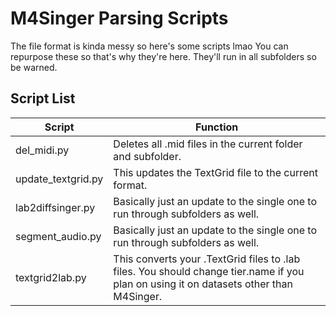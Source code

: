 # M4Singer Parsing Scripts

The file format is kinda messy so here's some scripts lmao
You can repurpose these so that's why they're here. They'll run in all subfolders so be warned.

## Script List

| Script | Function |
| ------ | ------ |
| del_midi.py | Deletes all .mid files in the current folder and subfolder. |
| update_textgrid.py | This updates the TextGrid file to the current format. |
| lab2diffsinger.py | Basically just an update to the single one to run through subfolders as well. |
| segment_audio.py | Basically just an update to the single one to run through subfolders as well.  |
| textgrid2lab.py | This converts your .TextGrid files to .lab files. You should change tier.name if you plan on using it on datasets other than M4Singer. |
